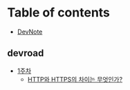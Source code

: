 # Table of contents

* [DevNote](README.md)

## devroad

* [1주차](devroad/week1.md)
	* [HTTP와 HTTPS의 차이는 무엇인가?](../http/http_vs_https.md)
